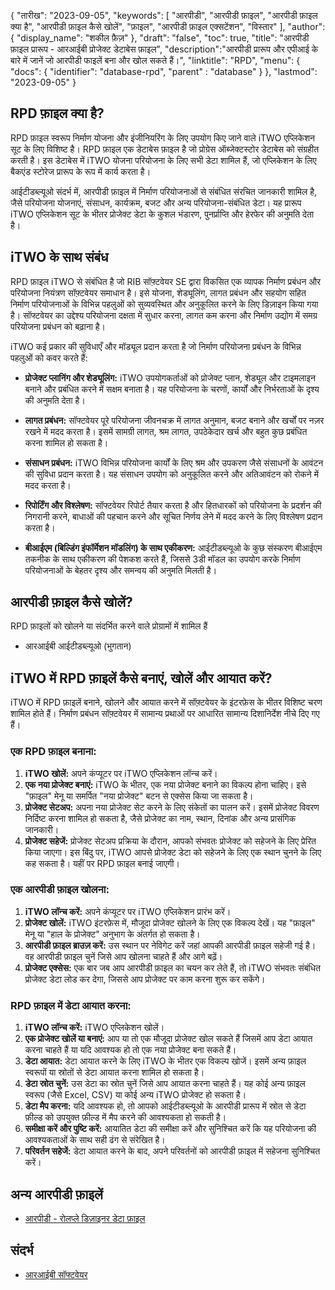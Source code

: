 {
"तारीख": "2023-09-05",
  "keywords": [
"आरपीडी",
"आरपीडी फ़ाइल",
"आरपीडी फ़ाइल क्या है",
"आरपीडी फ़ाइल कैसे खोलें",
"फ़ाइल",
"आरपीडी फ़ाइल एक्सटेंशन",
"विस्तार"
],
  "author": {
"display_name": "शकील फ़ैज़"
},
"draft": "false",
"toc": true,
"title": "आरपीडी फ़ाइल प्रारूप - आरआईबी प्रोजेक्ट डेटाबेस फ़ाइल",
  "description":"आरपीडी प्रारूप और एपीआई के बारे में जानें जो आरपीडी फाइलें बना और खोल सकते हैं।",
"linktitle": "RPD",
  "menu": {
    "docs": {
      "identifier": "database-rpd",
"parent" : "database"
}
},
"lastmod": "2023-09-05"
}

## RPD फ़ाइल क्या है?

RPD फ़ाइल स्वरूप निर्माण योजना और इंजीनियरिंग के लिए उपयोग किए जाने वाले iTWO एप्लिकेशन सूट के लिए विशिष्ट है। RPD फ़ाइल एक डेटाबेस फ़ाइल है जो प्रोग्रेस ऑब्जेक्टस्टोर डेटाबेस को संग्रहीत करती है। इस डेटाबेस में iTWO योजना परियोजना के लिए सभी डेटा शामिल हैं, जो एप्लिकेशन के लिए बैकएंड स्टोरेज प्रारूप के रूप में कार्य करता है।

आईटीडब्ल्यूओ संदर्भ में, आरपीडी फ़ाइल में निर्माण परियोजनाओं से संबंधित संरचित जानकारी शामिल है, जैसे परियोजना योजनाएं, संसाधन, कार्यक्रम, बजट और अन्य परियोजना-संबंधित डेटा। यह प्रारूप iTWO एप्लिकेशन सूट के भीतर प्रोजेक्ट डेटा के कुशल भंडारण, पुनर्प्राप्ति और हेरफेर की अनुमति देता है।

## iTWO के साथ संबंध

RPD फ़ाइल iTWO से संबंधित है जो RIB सॉफ़्टवेयर SE द्वारा विकसित एक व्यापक निर्माण प्रबंधन और परियोजना नियंत्रण सॉफ़्टवेयर समाधान है। इसे योजना, शेड्यूलिंग, लागत प्रबंधन और सहयोग सहित निर्माण परियोजनाओं के विभिन्न पहलुओं को सुव्यवस्थित और अनुकूलित करने के लिए डिज़ाइन किया गया है। सॉफ्टवेयर का उद्देश्य परियोजना दक्षता में सुधार करना, लागत कम करना और निर्माण उद्योग में समग्र परियोजना प्रबंधन को बढ़ाना है।

iTWO कई प्रकार की सुविधाएँ और मॉड्यूल प्रदान करता है जो निर्माण परियोजना प्रबंधन के विभिन्न पहलुओं को कवर करते हैं:

- **प्रोजेक्ट प्लानिंग और शेड्यूलिंग:** iTWO उपयोगकर्ताओं को प्रोजेक्ट प्लान, शेड्यूल और टाइमलाइन बनाने और प्रबंधित करने में सक्षम बनाता है। यह परियोजना के चरणों, कार्यों और निर्भरताओं के दृश्य की अनुमति देता है।

- **लागत प्रबंधन:** सॉफ्टवेयर पूरे परियोजना जीवनचक्र में लागत अनुमान, बजट बनाने और खर्चों पर नज़र रखने में मदद करता है। इसमें सामग्री लागत, श्रम लागत, उपठेकेदार खर्च और बहुत कुछ प्रबंधित करना शामिल हो सकता है।

- **संसाधन प्रबंधन:** iTWO विभिन्न परियोजना कार्यों के लिए श्रम और उपकरण जैसे संसाधनों के आवंटन की सुविधा प्रदान करता है। यह संसाधन उपयोग को अनुकूलित करने और अतिआवंटन को रोकने में मदद करता है।

- **रिपोर्टिंग और विश्लेषण:** सॉफ्टवेयर रिपोर्ट तैयार करता है और हितधारकों को परियोजना के प्रदर्शन की निगरानी करने, बाधाओं की पहचान करने और सूचित निर्णय लेने में मदद करने के लिए विश्लेषण प्रदान करता है।

- **बीआईएम (बिल्डिंग इंफॉर्मेशन मॉडलिंग) के साथ एकीकरण:** आईटीडब्ल्यूओ के कुछ संस्करण बीआईएम तकनीक के साथ एकीकरण की पेशकश करते हैं, जिससे 3डी मॉडल का उपयोग करके निर्माण परियोजनाओं के बेहतर दृश्य और समन्वय की अनुमति मिलती है।

## आरपीडी फ़ाइल कैसे खोलें?

RPD फ़ाइलों को खोलने या संदर्भित करने वाले प्रोग्रामों में शामिल हैं

- आरआईबी आईटीडब्ल्यूओ (भुगतान)

## iTWO में RPD फ़ाइलें कैसे बनाएं, खोलें और आयात करें?

iTWO में RPD फ़ाइलें बनाने, खोलने और आयात करने में सॉफ़्टवेयर के इंटरफ़ेस के भीतर विशिष्ट चरण शामिल होते हैं। निर्माण प्रबंधन सॉफ़्टवेयर में सामान्य प्रथाओं पर आधारित सामान्य दिशानिर्देश नीचे दिए गए हैं।

### एक RPD फ़ाइल बनाना:

1. **iTWO खोलें:** अपने कंप्यूटर पर iTWO एप्लिकेशन लॉन्च करें।
2. **एक नया प्रोजेक्ट बनाएं:** iTWO के भीतर, एक नया प्रोजेक्ट बनाने का विकल्प होना चाहिए। इसे "फ़ाइल" मेनू या समर्पित "नया प्रोजेक्ट" बटन से एक्सेस किया जा सकता है।
3. **प्रोजेक्ट सेटअप:** अपना नया प्रोजेक्ट सेट करने के लिए संकेतों का पालन करें। इसमें प्रोजेक्ट विवरण निर्दिष्ट करना शामिल हो सकता है, जैसे प्रोजेक्ट का नाम, स्थान, दिनांक और अन्य प्रासंगिक जानकारी।
4. **प्रोजेक्ट सहेजें:** प्रोजेक्ट सेटअप प्रक्रिया के दौरान, आपको संभवतः प्रोजेक्ट को सहेजने के लिए प्रेरित किया जाएगा। इस बिंदु पर, iTWO आपसे प्रोजेक्ट डेटा को सहेजने के लिए एक स्थान चुनने के लिए कह सकता है। यहीं पर RPD फ़ाइल बनाई जाएगी।

### एक आरपीडी फ़ाइल खोलना:

1. **iTWO लॉन्च करें:** अपने कंप्यूटर पर iTWO एप्लिकेशन प्रारंभ करें।
2. **प्रोजेक्ट खोलें:** iTWO इंटरफ़ेस में, मौजूदा प्रोजेक्ट खोलने के लिए एक विकल्प देखें। यह "फ़ाइल" मेनू या "हाल के प्रोजेक्ट" अनुभाग के अंतर्गत हो सकता है।
3. **आरपीडी फ़ाइल ब्राउज़ करें:** उस स्थान पर नेविगेट करें जहां आपकी आरपीडी फ़ाइल सहेजी गई है। वह आरपीडी फ़ाइल चुनें जिसे आप खोलना चाहते हैं और आगे बढ़ें।
4. **प्रोजेक्ट एक्सेस:** एक बार जब आप आरपीडी फ़ाइल का चयन कर लेते हैं, तो iTWO संभवतः संबंधित प्रोजेक्ट डेटा लोड कर देगा, जिससे आप प्रोजेक्ट पर काम करना शुरू कर सकेंगे।

### RPD फ़ाइल में डेटा आयात करना:

1. **iTWO लॉन्च करें:** iTWO एप्लिकेशन खोलें।
2. **एक प्रोजेक्ट खोलें या बनाएं:** आप या तो एक मौजूदा प्रोजेक्ट खोल सकते हैं जिसमें आप डेटा आयात करना चाहते हैं या यदि आवश्यक हो तो एक नया प्रोजेक्ट बना सकते हैं।
3. **डेटा आयात:** डेटा आयात करने के लिए iTWO के भीतर एक विकल्प खोजें। इसमें अन्य फ़ाइल स्वरूपों या स्रोतों से डेटा आयात करना शामिल हो सकता है।
4. **डेटा स्रोत चुनें:** उस डेटा का स्रोत चुनें जिसे आप आयात करना चाहते हैं। यह कोई अन्य फ़ाइल स्वरूप (जैसे Excel, CSV) या कोई अन्य iTWO प्रोजेक्ट हो सकता है।
5. **डेटा मैप करना:** यदि आवश्यक हो, तो आपको आईटीडब्ल्यूओ के आरपीडी प्रारूप में स्रोत से डेटा फ़ील्ड को उपयुक्त फ़ील्ड में मैप करने की आवश्यकता हो सकती है।
6. **समीक्षा करें और पुष्टि करें:** आयातित डेटा की समीक्षा करें और सुनिश्चित करें कि यह परियोजना की आवश्यकताओं के साथ सही ढंग से संरेखित है।
7. **परिवर्तन सहेजें:** डेटा आयात करने के बाद, अपने परिवर्तनों को आरपीडी फ़ाइल में सहेजना सुनिश्चित करें।

## अन्य आरपीडी फ़ाइलें

- [आरपीडी - रोलप्ले डिज़ाइनर डेटा फ़ाइल](/hi/डेटाबेस/आरपीडी-रोलप्ले/)

## संदर्भ
* [आरआईबी सॉफ्टवेयर](https://en.wikipedia.org/wiki/RIB_Software)

